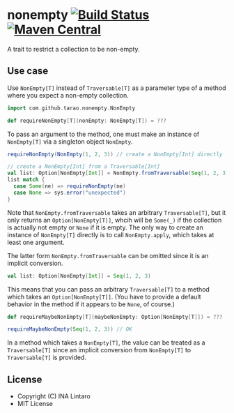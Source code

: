 nonempty [![Build Status][travis-img]][travis] [![Maven Central][maven-img]][maven]
========

A trait to restrict a collection to be non-empty.

Use case
--------

Use `NonEmpty[T]` instead of `Traversable[T]` as a parameter type of a
method where you expect a non-empty collection.

```scala
import com.github.tarao.nonempty.NonEmpty

def requireNonEmpty[T](nonEmpty: NonEmpty[T]) = ???
```

To pass an argument to the method, one must make an instance of
`NonEmpty[T]` via a singleton object `NonEmpty`.

```scala
requireNonEmpty(NonEmpty(1, 2, 3)) // create a NonEmpty[Int] directly

// create a NonEmpty[Int] from a Traversable[Int]
val list: Option[NonEmpty[Int]] = NonEmpty.fromTraversable(Seq(1, 2, 3))
list match {
  case Some(ne) => requireNonEmpty(ne)
  case None => sys.error("unexpected")
}
```

Note that `NonEmpty.fromTraversable` takes an arbitrary
`Traversable[T]`, but it only returns an `Option[NonEmpty[T]]`, whcih
will be `Some(_)` if the collection is actually not empty or `None` if
it is empty.  The only way to create an instance of `NonEmpty[T]`
directly is to call `NonEmpty.apply`, which takes at least one
argument.

The latter form `NonEmpty.fromTraversable` can be omitted since it is
an implicit conversion.

```scala
val list: Option[NonEmpty[Int]] = Seq(1, 2, 3)
```

This means that you can pass an arbitrary `Traversable[T]` to a method
which takes an `Option[NonEmpty[T]]`.  (You have to provide a default
behavior in the method if it appears to be `None`, of course.)

```scala
def requireMaybeNonEmpty[T](maybeNonEmpty: Option[NonEmpty[T]]) = ???
```

```scala
requireMaybeNonEmpty(Seq(1, 2, 3)) // OK
```

In a method which takes a `NonEmpty[T]`, the value can be treated as a
`Traversable[T]` since an implicit conversion from `NonEmpty[T]` to
`Traversable[T]` is provided.

License
-------

- Copyright (C) INA Lintaro
- MIT License

[travis]: https://travis-ci.org/tarao/nonempty-scala
[travis-img]: https://img.shields.io/travis/tarao/nonempty-scala.svg?branch=master&style=flat
[maven]: https://maven-badges.herokuapp.com/maven-central/com.github.tarao/nonempty_2.11
[maven-img]: https://maven-badges.herokuapp.com/maven-central/com.github.tarao/nonempty_2.11/badge.svg?style=flat
